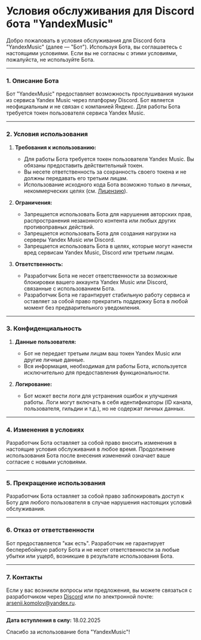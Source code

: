 # Условия обслуживания для Discord бота "YandexMusic"

Добро пожаловать в условия обслуживания для Discord бота "YandexMusic" (далее — "Бот"). Используя Бота, вы соглашаетесь с настоящими условиями. Если вы не согласны с этими условиями, пожалуйста, не используйте Бота.

---

### 1. **Описание Бота**
Бот "YandexMusic" предоставляет возможность прослушивания музыки из сервиса Yandex Music через платформу Discord. Бот является неофициальным и не связан с компанией Яндекс. Для работы Бота требуется токен пользователя сервиса Yandex Music.

---

### 2. **Условия использования**
1. **Требования к использованию:**
   - Для работы Бота требуется токен пользователя Yandex Music. Вы обязаны предоставить действительный токен.
   - Вы несете ответственность за сохранность своего токена и не должны передавать его третьим лицам.
   - Использование исходного кода Бота возможно только в личных, некоммерческих целях (см. [Лицензию](https://github.com/Lemon4ksan/YandexMusicDiscordBot/blob/main/LICENSE)).

2. **Ограничения:**
   - Запрещается использовать Бота для нарушения авторских прав, распространения незаконного контента или любых других противоправных действий.
   - Запрещается использовать Бота для создания нагрузки на серверы Yandex Music или Discord.
   - Запрещается использовать Бота в целях, которые могут нанести вред сервисам Yandex Music, Discord или третьим лицам.

3. **Ответственность:**
   - Разработчик Бота не несет ответственности за возможные блокировки вашего аккаунта Yandex Music или Discord, связанные с использованием Бота.
   - Разработчик Бота не гарантирует стабильную работу сервиса и оставляет за собой право прекратить поддержку Бота в любой момент без предварительного уведомления.

---

### 3. **Конфиденциальность**
1. **Данные пользователя:**
   - Бот не передает третьим лицам ваш токен Yandex Music или другие личные данные.
   - Вся информация, необходимая для работы Бота, используется исключительно для предоставления функциональности.

2. **Логирование:**
   - Бот может вести логи для устранения ошибок и улучшения работы. Логи могут включать в себя идентификаторы (ID канала, пользователя, гильдии и т.д.), но не содержат личных данных.

---

### 4. **Изменения в условиях**
Разработчик Бота оставляет за собой право вносить изменения в настоящие условия обслуживания в любое время. Продолжение использования Бота после внесения изменений означает ваше согласие с новыми условиями.

---

### 5. **Прекращение использования**
Разработчик Бота оставляет за собой право заблокировать доступ к Боту для любого пользователя в случае нарушения настоящих условий обслуживания.

---

### 6. **Отказ от ответственности**
Бот предоставляется "как есть". Разработчик не гарантирует бесперебойную работу Бота и не несет ответственности за любые убытки или ущерб, возникшие в результате использования Бота.

---

### 7. **Контакты**
Если у вас возникли вопросы или предложения, вы можете связаться с разработчиком через [Discord](https://discord.com/users/528481408319094784) или по электронной почте: arsenii.komolov@yandex.ru.

---

**Дата вступления в силу:** 18.02.2025

Спасибо за использование бота "YandexMusic"!
